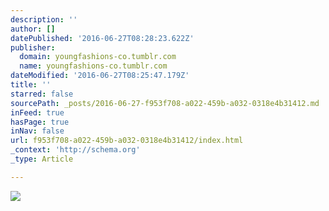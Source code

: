 ```yaml
---
description: ''
author: []
datePublished: '2016-06-27T08:28:23.622Z'
publisher:
  domain: youngfashions-co.tumblr.com
  name: youngfashions-co.tumblr.com
dateModified: '2016-06-27T08:25:47.179Z'
title: ''
starred: false
sourcePath: _posts/2016-06-27-f953f708-a022-459b-a032-0318e4b31412.md
inFeed: true
hasPage: true
inNav: false
url: f953f708-a022-459b-a032-0318e4b31412/index.html
_context: 'http://schema.org'
_type: Article

---
```

![](https://67.media.tumblr.com/0bc4368a20a5a300bc81b64c5949f3e4/tumblr_nmzpcpQmY81swmrupo1_400.jpg)